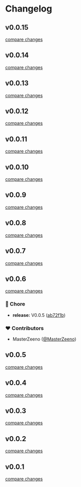 # Changelog

## v0.0.15

[compare changes](https://github.com/MasterZeeno/zee-svgr/compare/v0.0.14...v0.0.15)

## v0.0.14

[compare changes](https://github.com/MasterZeeno/zee-svgr/compare/v0.0.13...v0.0.14)

## v0.0.13

[compare changes](https://github.com/MasterZeeno/zee-svgr/compare/v0.0.12...v0.0.13)

## v0.0.12

[compare changes](https://github.com/MasterZeeno/zee-svgr/compare/v0.0.11...v0.0.12)

## v0.0.11

[compare changes](https://github.com/MasterZeeno/zee-svgr/compare/v0.0.10...v0.0.11)

## v0.0.10

[compare changes](https://github.com/MasterZeeno/zee-svgr/compare/v0.0.9...v0.0.10)

## v0.0.9

[compare changes](https://github.com/MasterZeeno/zee-svgr/compare/v0.0.8...v0.0.9)

## v0.0.8

[compare changes](https://github.com/MasterZeeno/zee-svgr/compare/v0.0.7...v0.0.8)

## v0.0.7

[compare changes](https://github.com/MasterZeeno/zee-svgr/compare/v0.0.6...v0.0.7)

## v0.0.6

[compare changes](https://github.com/MasterZeeno/zee-svgr/compare/v0.0.4...v0.0.6)

### 🏡 Chore

- **release:** V0.0.5 ([ab72f1b](https://github.com/MasterZeeno/zee-svgr/commit/ab72f1b))

### ❤️ Contributors

- MasterZeeno ([@MasterZeeno](http://github.com/MasterZeeno))

## v0.0.5

[compare changes](https://github.com/MasterZeeno/zee-svgr/compare/v0.0.4...v0.0.5)

## v0.0.4

[compare changes](https://github.com/MasterZeeno/zee-svgr/compare/v0.0.2...v0.0.4)

## v0.0.3

[compare changes](https://github.com/MasterZeeno/zee-svgr/compare/v0.0.2...v0.0.3)

## v0.0.2

[compare changes](https://github.com/MasterZeeno/zee-svgr/compare/v0.0.1...v0.0.2)

## v0.0.1

[compare changes](https://github.com/MasterZeeno/zee-svgr/compare/v0.0.5...v0.0.1)
